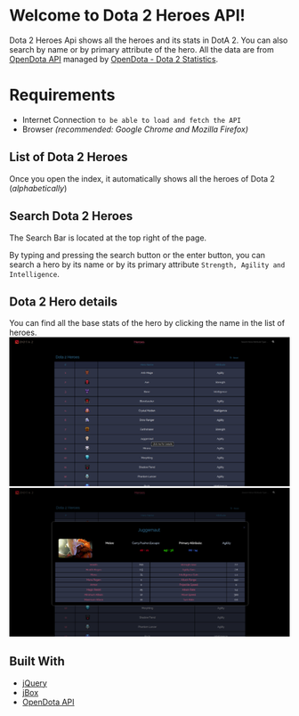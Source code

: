 
# Welcome to Dota 2 Heroes API!  
  
Dota 2 Heroes Api shows all the heroes and its stats in DotA 2. You can also search by name or by primary attribute of the hero.
All the data are from <a href="[https://docs.opendota.com/](https://docs.opendota.com/)"> OpenDota API</a> managed by <a href="[https://www.opendota.com/](https://www.opendota.com/)">OpenDota - Dota 2 Statistics</a>.
# Requirements  
  

 - Internet Connection `to be able to load and fetch the API`
 - Browser *(recommended: Google Chrome and Mozilla Firefox)*

  
## List of Dota 2 Heroes
  
  Once you open the index, it automatically shows all the heroes of Dota 2 (*alphabetically*)
  
## Search Dota 2 Heroes
  
The Search Bar is located at the top right of the page. 

By typing and pressing the search button or the enter button, you can search a hero by its name or by its primary attribute `Strength, Agility and Intelligence`. 
  
## Dota 2 Hero details  
  
You can find all the base stats of the hero by clicking the name in the list of heroes.
![Alt text](assets/images/dota2herolist.png "Hero List")
![Alt text](assets/images/dota2api-sc.png "Hero Stats")

## Built With

 - <a href="https://jquery.com/" target="_blank">jQuery</a>
 - <a href="https://stephanwagner.me/jBox/" title="jQuery alert plugin" target="_blank">jBox </a>
 - <a href="https://api.opendota.com/api" target="_blank">OpenDota API</a>
